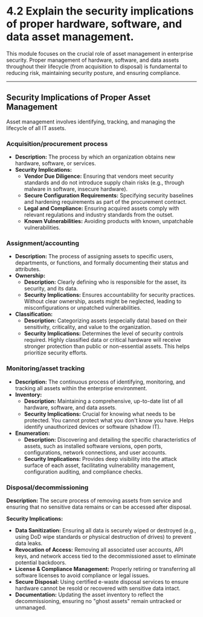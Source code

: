 # 4.2 Explain the security implications of proper hardware, software, and data asset management.

This module focuses on the crucial role of asset management in enterprise security. Proper management of hardware, software, and data assets throughout their lifecycle (from acquisition to disposal) is fundamental to reducing risk, maintaining security posture, and ensuring compliance.

---

## Security Implications of Proper Asset Management

Asset management involves identifying, tracking, and managing the lifecycle of all IT assets.

### Acquisition/procurement process

* **Description:** The process by which an organization obtains new hardware, software, or services.
* **Security Implications:**
    * **Vendor Due Diligence:** Ensuring that vendors meet security standards and do not introduce supply chain risks (e.g., through malware in software, insecure hardware).
    * **Secure Configuration Requirements:** Specifying security baselines and hardening requirements as part of the procurement contract.
    * **Legal and Compliance:** Ensuring acquired assets comply with relevant regulations and industry standards from the outset.
    * **Known Vulnerabilities:** Avoiding products with known, unpatchable vulnerabilities.

### Assignment/accounting

* **Description:** The process of assigning assets to specific users, departments, or functions, and formally documenting their status and attributes.
* **Ownership:**
    * **Description:** Clearly defining who is responsible for the asset, its security, and its data.
    * **Security Implications:** Ensures accountability for security practices. Without clear ownership, assets might be neglected, leading to misconfigurations or unpatched vulnerabilities.
* **Classification:**
    * **Description:** Categorizing assets (especially data) based on their sensitivity, criticality, and value to the organization.
    * **Security Implications:** Determines the level of security controls required. Highly classified data or critical hardware will receive stronger protection than public or non-essential assets. This helps prioritize security efforts.

### Monitoring/asset tracking

* **Description:** The continuous process of identifying, monitoring, and tracking all assets within the enterprise environment.
* **Inventory:**
    * **Description:** Maintaining a comprehensive, up-to-date list of all hardware, software, and data assets.
    * **Security Implications:** Crucial for knowing what needs to be protected. You cannot protect what you don't know you have. Helps identify unauthorized devices or software (shadow IT).
* **Enumeration:**
    * **Description:** Discovering and detailing the specific characteristics of assets, such as installed software versions, open ports, configurations, network connections, and user accounts.
    * **Security Implications:** Provides deep visibility into the attack surface of each asset, facilitating vulnerability management, configuration auditing, and compliance checks.

### Disposal/decommissioning
 
**Description:** The secure process of removing assets from service and ensuring that no sensitive data remains or can be accessed after disposal.  

**Security Implications:**  
- **Data Sanitization:** Ensuring all data is securely wiped or destroyed (e.g., using DoD wipe standards or physical destruction of drives) to prevent data leaks.  
- **Revocation of Access:** Removing all associated user accounts, API keys, and network access tied to the decommissioned asset to eliminate potential backdoors.  
- **License & Compliance Management:** Properly retiring or transferring all software licenses to avoid compliance or legal issues.  
- **Secure Disposal:** Using certified e-waste disposal services to ensure hardware cannot be resold or recovered with sensitive data intact.  
- **Documentation:** Updating the asset inventory to reflect the decommissioning, ensuring no "ghost assets" remain untracked or unmanaged.  

